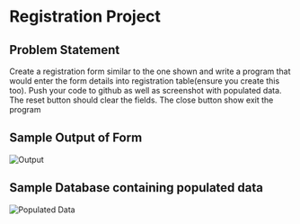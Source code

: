 # Registration Project
## Problem Statement

Create a registration form similar to the one shown and write a program that would enter the form details into registration table(ensure you create this too). Push your code to github as well as screenshot with populated data. The reset button should clear the fields. The close button show exit the program

## Sample Output of Form
![Output](https://github.com/EvansMungai/registration/assets/69681950/445dac40-339e-46d5-a814-912bdc8a91d2)

## Sample Database containing populated data
![Populated Data](https://github.com/EvansMungai/registration/assets/69681950/31855be0-026d-44af-950b-dd383cef7d14)
